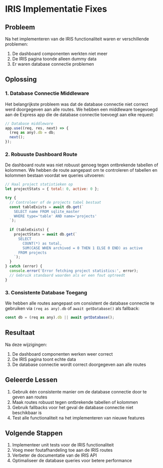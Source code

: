 # IRIS Implementatie Fixes

## Probleem

Na het implementeren van de IRIS functionaliteit waren er verschillende problemen:

1. De dashboard componenten werkten niet meer
2. De IRIS pagina toonde alleen dummy data
3. Er waren database connectie problemen

## Oplossing

### 1. Database Connectie Middleware

Het belangrijkste probleem was dat de database connectie niet correct werd doorgegeven aan alle routes. We hebben een middleware toegevoegd aan de Express app die de database connectie toevoegt aan elke request:

```javascript
// Database middleware
app.use((req, res, next) => {
  (req as any).db = db;
  next();
});
```

### 2. Robuuste Dashboard Route

De dashboard route was niet robuust genoeg tegen ontbrekende tabellen of kolommen. We hebben de route aangepast om te controleren of tabellen en kolommen bestaan voordat we queries uitvoeren:

```javascript
// Haal project statistieken op
let projectStats = { total: 0, active: 0 };

try {
  // Controleer of de projects tabel bestaat
  const tableExists = await db.get(`
    SELECT name FROM sqlite_master 
    WHERE type='table' AND name='projects'
  `);
  
  if (tableExists) {
    projectStats = await db.get(`
      SELECT 
        COUNT(*) as total,
        SUM(CASE WHEN archived = 0 THEN 1 ELSE 0 END) as active
      FROM projects
    `);
  }
} catch (error) {
  console.error('Error fetching project statistics:', error);
  // Gebruik standaard waarden als er een fout optreedt
}
```

### 3. Consistente Database Toegang

We hebben alle routes aangepast om consistent de database connectie te gebruiken via `(req as any).db` of `await getDatabase()` als fallback:

```javascript
const db = (req as any).db || await getDatabase();
```

## Resultaat

Na deze wijzigingen:

1. De dashboard componenten werken weer correct
2. De IRIS pagina toont echte data
3. De database connectie wordt correct doorgegeven aan alle routes

## Geleerde Lessen

1. Gebruik één consistente manier om de database connectie door te geven aan routes
2. Maak routes robuust tegen ontbrekende tabellen of kolommen
3. Gebruik fallbacks voor het geval de database connectie niet beschikbaar is
4. Test alle functionaliteit na het implementeren van nieuwe features

## Volgende Stappen

1. Implementeer unit tests voor de IRIS functionaliteit
2. Voeg meer foutafhandeling toe aan de IRIS routes
3. Verbeter de documentatie van de IRIS API
4. Optimaliseer de database queries voor betere performance
